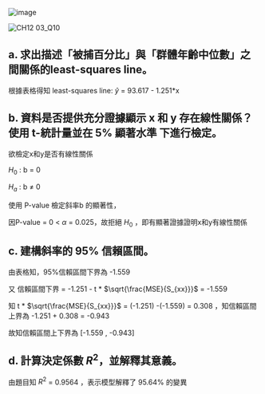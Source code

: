 ![image](https://github.com/user-attachments/assets/36830694-680c-4f74-841d-34b6eb191a5c)


![CH12 03_Q10](https://github.com/user-attachments/assets/69f29ed3-0d16-4215-b1ff-11b9a7570823)

a. 求出描述「被捕百分比」與「群體年齡中位數」之間關係的least-squares line。
---

根據表格得知 least-squares line: $\hat{y}$ = 93.617 - 1.251*x


b. 資料是否提供充分證據顯示 x 和 y 存在線性關係？使用 t-統計量並在 5% 顯著水準 下進行檢定。
---

欲檢定x和y是否有線性關係

$H_0$ : b = 0

$H_a$ : b $\ne$ 0

使用 P-value 檢定斜率b 的顯著性，

因P-value = 0 < $\alpha$ = 0.025，故拒絕 $H_0$ ，即有顯著證據證明x和y有線性關係

c. 建構斜率的 95% 信賴區間。
---

由表格知，95%信賴區間下界為 -1.559

又 信賴區間下界 = -1.251 - t * $\sqrt{\frac{MSE}{S_{xx}}}$ = -1.559

知  t * $\sqrt{\frac{MSE}{S_{xx}}}$ =   (-1.251) -(-1.559) = 0.308 ，知信賴區間 上界為 -1.251 + 0.308 = -0.943

故知信賴區間上下界為 [-1.559 , -0.943]

d. 計算決定係數 $R^2$，並解釋其意義。
---

由題目知 $R^2$ = 0.9564 ，表示模型解釋了 95.64% 的變異
